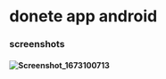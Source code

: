 # donete app android 
### screenshots
#### ![Screenshot_1673100713](https://user-images.githubusercontent.com/22731845/211155489-2ebf29ae-1d8d-44c5-a3f6-e0525af48f13.png)
